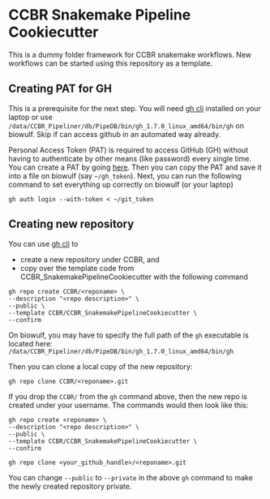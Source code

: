 # CCBR Snakemake Pipeline Cookiecutter
This is a dummy folder framework for CCBR snakemake workflows.
New workflows can be started using this repository as a template.

## Creating PAT for GH 
This is a prerequisite for the next step. You will need [gh cli](https://cli.github.com/) installed on your laptop or use `/data/CCBR_Pipeliner/db/PipeDB/bin/gh_1.7.0_linux_amd64/bin/gh` on biowulf. Skip if can access github in an automated way already.

Personal Access Token (PAT) is required to access GitHub (GH) without having to authenticate by other means (like password) every single time. You can create a PAT by going [here](https://github.com/settings/tokens). Then you can copy the PAT and save it into a file on biowulf (say `~/gh_token`). Next, you can run the following command to set everything up correctly on biowulf (or your laptop)
```
gh auth login --with-token < ~/git_token
```

## Creating new repository
You can use [gh cli](https://cli.github.com/) to
 * create a new repository under CCBR, and
 * copy over the template code from CCBR_SnakemakePipelineCookiecutter
with the following command
```
gh repo create CCBR/<reponame> \
--description "<repo description>" \
--public \
--template CCBR/CCBR_SnakemakePipelineCookiecutter \
--confirm
```
On biowulf, you may have to specify the full path of the `gh` executable is located here: `/data/CCBR_Pipeliner/db/PipeDB/bin/gh_1.7.0_linux_amd64/bin/gh`

Then you can clone a local copy of the new repository:
```
gh repo clone CCBR/<reponame>.git
```

If you drop the `CCBR/` from the `gh` command above, then the new repo is created under your username. The commands would then look like this:
```
gh repo create <reponame> \
--description "<repo description>" \
--public \
--template CCBR/CCBR_SnakemakePipelineCookiecutter \
--confirm

gh repo clone <your_github_handle>/<reponame>.git
```

You can change `--public` to `--private` in the above `gh` command to make the newly created repository private.
